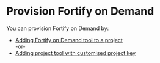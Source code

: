 # Provision Fortify on Demand


You can provision Fortify on Demand by:
- [Adding Fortify on Demand tool to a project](https://docs.developer.tech.gov.sg/docs/ship-hats-portal-guide/#/manage-tools)  
  -or-
- [Adding project tool with customised project key](https://docs.developer.tech.gov.sg/docs/ship-hats-portal-guide/#/manage-tools?id=create-project-tool-with-customised-project-key)

